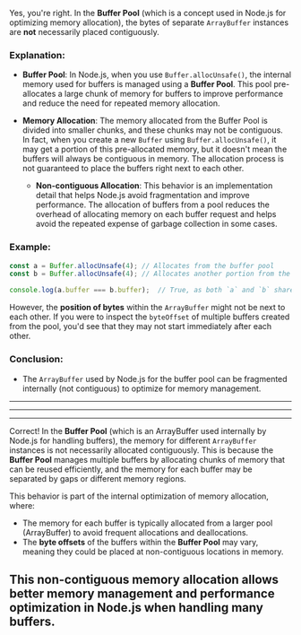 Yes, you're right. In the **Buffer Pool** (which is a concept used in Node.js for optimizing memory allocation), the bytes of separate `ArrayBuffer` instances are **not** necessarily placed contiguously.

### Explanation:

- **Buffer Pool**: In Node.js, when you use `Buffer.allocUnsafe()`, the internal memory used for buffers is managed using a **Buffer Pool**. This pool pre-allocates a large chunk of memory for buffers to improve performance and reduce the need for repeated memory allocation.
  
- **Memory Allocation**: The memory allocated from the Buffer Pool is divided into smaller chunks, and these chunks may not be contiguous. In fact, when you create a new `Buffer` using `Buffer.allocUnsafe()`, it may get a portion of this pre-allocated memory, but it doesn't mean the buffers will always be contiguous in memory. The allocation process is not guaranteed to place the buffers right next to each other.

  - **Non-contiguous Allocation**: This behavior is an implementation detail that helps Node.js avoid fragmentation and improve performance. The allocation of buffers from a pool reduces the overhead of allocating memory on each buffer request and helps avoid the repeated expense of garbage collection in some cases.

### Example:

```javascript
const a = Buffer.allocUnsafe(4); // Allocates from the buffer pool
const b = Buffer.allocUnsafe(4); // Allocates another portion from the same pool

console.log(a.buffer === b.buffer);  // True, as both `a` and `b` share the same ArrayBuffer from the pool
```

However, the **position of bytes** within the `ArrayBuffer` might not be next to each other. If you were to inspect the `byteOffset` of multiple buffers created from the pool, you'd see that they may not start immediately after each other.

### Conclusion:
- The `ArrayBuffer` used by Node.js for the buffer pool can be fragmented internally (not contiguous) to optimize for memory management.

---
---
---

Correct! In the **Buffer Pool** (which is an ArrayBuffer used internally by Node.js for handling buffers), the memory for different `ArrayBuffer` instances is not necessarily allocated contiguously. This is because the **Buffer Pool** manages multiple buffers by allocating chunks of memory that can be reused efficiently, and the memory for each buffer may be separated by gaps or different memory regions.

This behavior is part of the internal optimization of memory allocation, where:

- The memory for each buffer is typically allocated from a larger pool (ArrayBuffer) to avoid frequent allocations and deallocations.
- The **byte offsets** of the buffers within the **Buffer Pool** may vary, meaning they could be placed at non-contiguous locations in memory. 

This non-contiguous memory allocation allows better memory management and performance optimization in Node.js when handling many buffers.
---